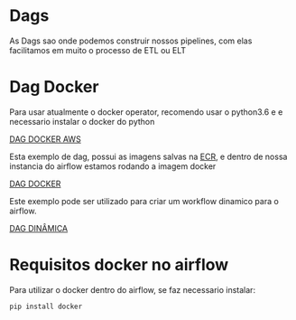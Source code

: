 # Dags

As Dags sao onde podemos construir nossos pipelines, com elas facilitamos em muito o processo de
ETL ou ELT

# Dag Docker

Para usar atualmente o docker operator, recomendo usar o python3.6 e e necessario instalar
o docker do python

[DAG DOCKER AWS](dag_docker_aws.py)

Esta exemplo de dag, possui as imagens salvas na [ECR](https://aws.amazon.com/pt/ecr/), e dentro de nossa instancia do airflow estamos rodando a imagem docker

[DAG DOCKER](dag_docker_local.py)


Este exemplo pode ser utilizado para criar um workflow dinamico para o airflow.

[DAG DINÂMICA](dag_auto_workflow.py)

# Requisitos docker no airflow
Para utilizar o docker dentro do airflow, se faz necessario instalar:

````python
pip install docker
````
